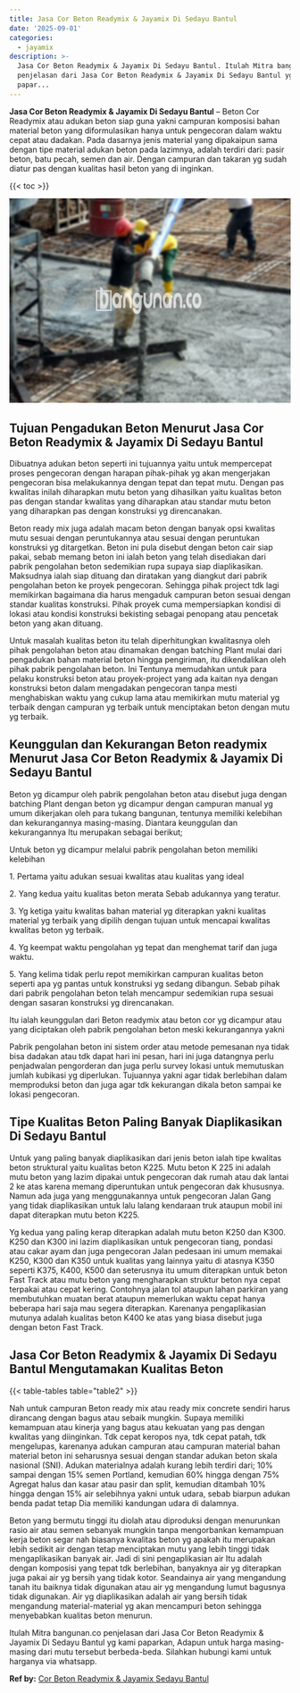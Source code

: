 ```yaml
---
title: Jasa Cor Beton Readymix & Jayamix Di Sedayu Bantul
date: '2025-09-01'
categories:
  - jayamix
description: >-
  Jasa Cor Beton Readymix & Jayamix Di Sedayu Bantul. Itulah Mitra bangunan.co
  penjelasan dari Jasa Cor Beton Readymix & Jayamix Di Sedayu Bantul yg kami
  papar...
---
```


**Jasa Cor Beton Readymix & Jayamix Di Sedayu Bantul** – Beton Cor Readymix atau adukan beton siap guna yakni campuran komposisi bahan material beton yang diformulasikan hanya untuk pengecoran dalam waktu cepat atau dadakan. Pada dasarnya jenis material yang dipakaipun sama dengan tipe material adukan beton pada lazimnya, adalah terdiri dari: pasir beton, batu pecah, semen dan air. Dengan campuran dan takaran yg sudah diatur pas dengan kualitas hasil beton yang di inginkan.

{{< toc >}}

![Jasa Cor Beton Readymix & Jayamix Di Sedayu Bantul](/images/jasa-cor-readymix-44.png)

## Tujuan Pengadukan Beton Menurut Jasa Cor Beton Readymix & Jayamix Di Sedayu Bantul

Dibuatnya adukan beton seperti ini tujuannya yaitu untuk mempercepat proses pengecoran dengan harapan pihak-pihak yg akan mengerjakan pengecoran bisa melakukannya dengan tepat dan tepat mutu. Dengan pas kwalitas inilah diharapkan mutu beton yang dihasilkan yaitu kualitas beton pas dengan standar kwalitas yang diharapkan atau standar mutu beton yang diharapkan pas dengan konstruksi yg direncanakan.

Beton ready mix juga adalah macam beton dengan banyak opsi kwalitas mutu sesuai dengan peruntukannya atau sesuai dengan peruntukan konstruksi yg ditargetkan. Beton ini pula disebut dengan beton cair siap pakai, sebab memang beton ini ialah beton yang telah disediakan dari pabrik pengolahan beton sedemikian rupa supaya siap diaplikasikan. Maksudnya ialah siap dituang dan diratakan yang diangkut dari pabrik pengolahan beton ke proyek pengecoran. Sehingga pihak project tdk lagi memikirkan bagaimana dia harus mengaduk campuran beton sesuai dengan standar kualitas konstruksi. Pihak proyek cuma mempersiapkan kondisi di lokasi atau kondisi konstruksi bekisting sebagai penopang atau pencetak beton yang akan dituang.

Untuk masalah kualitas beton itu telah diperhitungkan kwalitasnya oleh pihak pengolahan beton atau dinamakan dengan batching Plant mulai dari pengadukan bahan material beton hingga pengiriman, itu dikendalikan oleh pihak pabrik pengolahan beton. Ini Tentunya memudahkan untuk para pelaku konstruksi beton atau proyek-project yang ada kaitan nya dengan konstruksi beton dalam mengadakan pengecoran tanpa mesti menghabiskan waktu yang cukup lama atau memikirkan mutu material yg terbaik dengan campuran yg terbaik untuk menciptakan beton dengan mutu yg terbaik.

## Keunggulan dan Kekurangan Beton readymix Menurut Jasa Cor Beton Readymix & Jayamix Di Sedayu Bantul

Beton yg dicampur oleh pabrik pengolahan beton atau disebut juga dengan batching Plant dengan beton yg dicampur dengan campuran manual yg umum dikerjakan oleh para tukang bangunan, tentunya memiliki kelebihan dan kekurangannya masing-masing. Diantara keunggulan dan kekurangannya Itu merupakan sebagai berikut;

Untuk beton yg dicampur melalui pabrik pengolahan beton memiliki kelebihan

1\. Pertama yaitu adukan sesuai kwalitas atau kualitas yang ideal

2\. Yang kedua yaitu kualitas beton merata Sebab adukannya yang teratur.

3\. Yg ketiga yaitu kwalitas bahan material yg diterapkan yakni kualitas material yg terbaik yang dipilih dengan tujuan untuk mencapai kwalitas kwalitas beton yg terbaik.

4\. Yg keempat waktu pengolahan yg tepat dan menghemat tarif dan juga waktu.

5\. Yang kelima tidak perlu repot memikirkan campuran kualitas beton seperti apa yg pantas untuk konstruksi yg sedang dibangun. Sebab pihak dari pabrik pengolahan beton telah mencampur sedemikian rupa sesuai dengan sasaran konstruksi yg direncanakan.

Itu ialah keunggulan dari Beton readymix atau beton cor yg dicampur atau yang diciptakan oleh pabrik pengolahan beton meski kekurangannya yakni

Pabrik pengolahan beton ini sistem order atau metode pemesanan nya tidak bisa dadakan atau tdk dapat hari ini pesan, hari ini juga datangnya perlu penjadwalan pengorderan dan juga perlu survey lokasi untuk memutuskan jumlah kubikasi yg diperlukan. Tujuannya yakni agar tidak berlebihan dalam memproduksi beton dan juga agar tdk kekurangan dikala beton sampai ke lokasi pengecoran.

## Tipe Kualitas Beton Paling Banyak Diaplikasikan Di Sedayu Bantul

Untuk yang paling banyak diaplikasikan dari jenis beton ialah tipe kwalitas beton struktural yaitu kualitas beton K225. Mutu beton K 225 ini adalah mutu beton yang lazim dipakai untuk pengecoran dak rumah atau dak lantai 2 ke atas karena memang diperuntukan untuk pengecoran dak khususnya. Namun ada juga yang menggunakannya untuk pengecoran Jalan Gang yang tidak diaplikasikan untuk lalu lalang kendaraan truk ataupun mobil ini dapat diterapkan mutu beton K225.

Yg kedua yang paling kerap diterapkan adalah mutu beton K250 dan K300. K250 dan K300 ini lazim diaplikasikan untuk pengecoran tiang, pondasi atau cakar ayam dan juga pengecoran Jalan pedesaan ini umum memakai K250, K300 dan K350 untuk kualitas yang lainnya yaitu di atasnya K350 seperti K375, K400, K500 dan seterusnya itu umum diterapkan untuk beton Fast Track atau mutu beton yang mengharapkan struktur beton nya cepat terpakai atau cepat kering. Contohnya jalan tol ataupun lahan parkiran yang membutuhkan muatan berat ataupun memerlukan waktu cepat hanya beberapa hari saja mau segera diterapkan. Karenanya pengaplikasian mutunya adalah kualitas beton K400 ke atas yang biasa disebut juga dengan beton Fast Track.

## Jasa Cor Beton Readymix & Jayamix Di Sedayu Bantul Mengutamakan Kualitas Beton

{{< table-tables table="table2" >}}

Nah untuk campuran Beton ready mix atau ready mix concrete sendiri harus dirancang dengan bagus atau sebaik mungkin. Supaya memiliki kemampuan atau kinerja yang bagus atau kekuatan yang pas dengan kwalitas yang diinginkan. Tdk cepat keropos nya, tdk cepat patah, tdk mengelupas, karenanya adukan campuran atau campuran material bahan material beton ini seharusnya sesuai dengan standar adukan beton skala nasional (SNI). Adukan materialnya adalah kurang lebih terdiri dari; 10% sampai dengan 15% semen Portland, kemudian 60% hingga dengan 75% Agregat halus dan kasar atau pasir dan split, kemudian ditambah 10% hingga dengan 15% air selebihnya yakni untuk udara, sebab biarpun adukan benda padat tetap Dia memiliki kandungan udara di dalamnya.

Beton yang bermutu tinggi itu diolah atau diproduksi dengan menurunkan rasio air atau semen sebanyak mungkin tanpa mengorbankan kemampuan kerja beton segar nah biasanya kwalitas beton yg apakah itu merupakan lebih sedikit air dengan tetap menciptakan mutu yang lebih tinggi tidak mengaplikasikan banyak air. Jadi di sini pengaplikasian air Itu adalah dengan komposisi yang tepat tdk berlebihan, banyaknya air yg diterapkan juga pakai air yg bersih yang tidak kotor. Seandainya air yang mengandung tanah itu baiknya tidak digunakan atau air yg mengandung lumut bagusnya tidak digunakan. Air yg diaplikasikan adalah air yang bersih tidak mengandung material-material yg akan mencampuri beton sehingga menyebabkan kualitas beton menurun.

Itulah Mitra bangunan.co penjelasan dari Jasa Cor Beton Readymix & Jayamix Di Sedayu Bantul yg kami paparkan, Adapun untuk harga masing-masing dari mutu tersebut berbeda-beda. Silahkan hubungi kami untuk harganya via whatsapp.

**Ref by:** [Cor Beton Readymix & Jayamix Sedayu Bantul](https://id.wikipedia.org/wiki/Cor)
